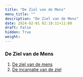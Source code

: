 ```yaml
---
title: "De Ziel van de Mens"
menu_title: ""
description: "De Ziel van de Mens"
date: 2024-02-01 02:18:11+11:00
draft: False
hidden: True
weight: 
---
```

### De Ziel van de Mens

1. [De ziel van de mens](/1-nl-padgett-messages/1-3-nl-padgett-messages-by-topic/1-3-8-nl-soul-of-man/1-3-8-1-nl-soul-of-man/)
2. [De incarnatie van de ziel](/1-nl-padgett-messages/1-3-nl-padgett-messages-by-topic/1-3-8-nl-soul-of-man/1-3-8-2-nl-incarnation-of-the-soul/)

